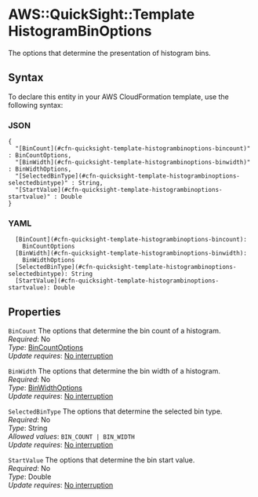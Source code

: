 # AWS::QuickSight::Template HistogramBinOptions<a name="aws-properties-quicksight-template-histogrambinoptions"></a>

The options that determine the presentation of histogram bins\.

## Syntax<a name="aws-properties-quicksight-template-histogrambinoptions-syntax"></a>

To declare this entity in your AWS CloudFormation template, use the following syntax:

### JSON<a name="aws-properties-quicksight-template-histogrambinoptions-syntax.json"></a>

```
{
  "[BinCount](#cfn-quicksight-template-histogrambinoptions-bincount)" : BinCountOptions,
  "[BinWidth](#cfn-quicksight-template-histogrambinoptions-binwidth)" : BinWidthOptions,
  "[SelectedBinType](#cfn-quicksight-template-histogrambinoptions-selectedbintype)" : String,
  "[StartValue](#cfn-quicksight-template-histogrambinoptions-startvalue)" : Double
}
```

### YAML<a name="aws-properties-quicksight-template-histogrambinoptions-syntax.yaml"></a>

```
  [BinCount](#cfn-quicksight-template-histogrambinoptions-bincount):
    BinCountOptions
  [BinWidth](#cfn-quicksight-template-histogrambinoptions-binwidth):
    BinWidthOptions
  [SelectedBinType](#cfn-quicksight-template-histogrambinoptions-selectedbintype): String
  [StartValue](#cfn-quicksight-template-histogrambinoptions-startvalue): Double
```

## Properties<a name="aws-properties-quicksight-template-histogrambinoptions-properties"></a>

`BinCount` <a name="cfn-quicksight-template-histogrambinoptions-bincount"></a>
The options that determine the bin count of a histogram\.  
_Required_: No  
_Type_: [BinCountOptions](aws-properties-quicksight-template-bincountoptions.md)  
_Update requires_: [No interruption](https://docs.aws.amazon.com/AWSCloudFormation/latest/UserGuide/using-cfn-updating-stacks-update-behaviors.html#update-no-interrupt)

`BinWidth` <a name="cfn-quicksight-template-histogrambinoptions-binwidth"></a>
The options that determine the bin width of a histogram\.  
_Required_: No  
_Type_: [BinWidthOptions](aws-properties-quicksight-template-binwidthoptions.md)  
_Update requires_: [No interruption](https://docs.aws.amazon.com/AWSCloudFormation/latest/UserGuide/using-cfn-updating-stacks-update-behaviors.html#update-no-interrupt)

`SelectedBinType` <a name="cfn-quicksight-template-histogrambinoptions-selectedbintype"></a>
The options that determine the selected bin type\.  
_Required_: No  
_Type_: String  
_Allowed values_: `BIN_COUNT | BIN_WIDTH`  
_Update requires_: [No interruption](https://docs.aws.amazon.com/AWSCloudFormation/latest/UserGuide/using-cfn-updating-stacks-update-behaviors.html#update-no-interrupt)

`StartValue` <a name="cfn-quicksight-template-histogrambinoptions-startvalue"></a>
The options that determine the bin start value\.  
_Required_: No  
_Type_: Double  
_Update requires_: [No interruption](https://docs.aws.amazon.com/AWSCloudFormation/latest/UserGuide/using-cfn-updating-stacks-update-behaviors.html#update-no-interrupt)
